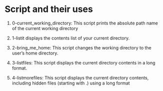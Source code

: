# Script and their uses
1. 0-current_working_directory: This script prints the absolute path name of the current working directory

2. 1-listit displays the contents list of your current directory.

3. 2-bring_me_home: This script changes the working directory to the user’s home directory.

4. 3-listfiles: This script displays the current directory contents in a long format.

5. 4-listmorefiles: This script displays the current directory contents, including hidden files (starting with .) using a long format